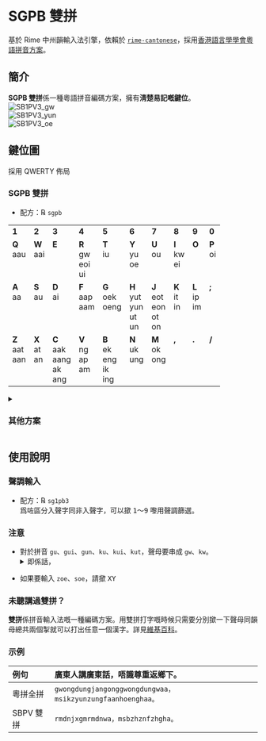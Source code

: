 # SGPB 雙拼
基於 Rime 中州韻輸入法引擎，依賴於 [`rime-cantonese`](https://github.com/rime/rime-cantonese)，採用[香港語言學學會粵語拼音方案](https://www.lshk.org/jyutping)。
## 簡介
**SGPB 雙拼**係一種粵語拼音編碼方案，擁有**淸楚易記嘅鍵位**。  
![SB1PV3_gw](https://user-images.githubusercontent.com/18757881/183942890-461b2a9f-e11c-4717-839a-daf30521fca9.jpg)  
![SB1PV3_yun](https://user-images.githubusercontent.com/18757881/183942940-b350a01f-7640-412f-8ccf-30344f32aa19.jpg)  
![SB1PV3_oe](https://user-images.githubusercontent.com/18757881/183942963-ff47573e-133e-4b10-a12b-c487042816b1.jpg)
## 鍵位圖
採用 QWERTY 佈局
<h3>SGPB 雙拼</h3>
<ul><li>配方：℞ <code>sgpb</code></li></ul>
<table>
	<tr valign="top">
		<td><b>1</b></td>
		<td><b>2</b></td>
		<td><b>3</b></td>
		<td><b>4</b></td>
		<td><b>5</b></td>
		<td><b>6</b></td>
		<td><b>7</b></td>
		<td><b>8</b></td>
		<td><b>9</b></td>
		<td><b>0</b></td>
	</tr>
	<tr valign="top">
		<td><b>Q</b><br/>aau</td>
		<td><b>W</b><br/>aai</td>
		<td><b>E</b></td>
		<td><b>R</b><br/>gw<br/>eoi<br/>ui</td>
		<td><b>T</b><br/>iu</td>
		<td><b>Y</b><br/>yu<br/>oe</td>
		<td><b>U</b><br/>ou</td>
		<td><b>I</b><br/>kw<br/>ei</td>
		<td><b>O</b></td>
		<td><b>P</b><br/>oi</td>
	</tr>
	<tr valign="top">
		<td><b>A</b><br/>aa</td>
		<td><b>S</b><br/>au</td>
		<td><b>D</b><br/>ai</td>
		<td><b>F</b><br/>aap<br/>aam</td>
		<td><b>G</b><br/>oek<br/>oeng</td>
		<td><b>H</b><br/>yut<br/>yun<br/>ut<br/>un</td>
		<td><b>J</b><br/>eot<br/>eon<br/>ot<br/>on</td>
		<td><b>K</b><br/>it<br/>in</td>
		<td><b>L</b><br/>ip<br/>im</td>
		<td><b>;</b></td>
	</tr>
	<tr valign="top">
		<td><b>Z</b><br/>aat<br/>aan</td>
		<td><b>X</b><br/>at<br/>an</td>
		<td><b>C</b><br/>aak<br/>aang<br/>ak<br/>ang</td>
		<td><b>V</b><br/>ng<br/>ap<br/>am</td>
		<td><b>B</b><br/>ek<br/>eng<br/>ik<br/>ing</td>
		<td><b>N</b><br/>uk<br/>ung</td>
		<td><b>M</b><br/>ok<br/>ong</td>
		<td><b>,</b></td>
		<td><b>.</b></td>
		<td><b>/</b></td>
	</tr>
</table>
<details>
	<summary><h3>其他方案</h3></summary>
	<h3>SFPN 雙拼</h3>
	<ul><li>配方：℞ <code>sfpn</code></li></ul>
	<table>
		<tr valign="top">
			<td><b>1</b><br/>au</td>
			<td><b>2</b><br/>ai</td>
			<td><b>3</b><br/>ap</td>
			<td><b>4</b><br/>ek</td>
			<td><b>5</b><br/>yut<br/>ut</td>
			<td><b>6</b><br/>eot<br/>ot</td>
			<td><b>7</b><br/>it</td>
			<td><b>8</b><br/>eoi<br/>ui</td>
			<td><b>9</b><br/>iu</td>
			<td><b>0</b><br/>ip</td>
		</tr>
		<tr valign="top">
			<td><b>Q</b><br/>aat</td>
			<td><b>W</b><br/>at</td>
			<td><b>E</b></td>
			<td><b>R</b><br/>gw<br/>aap</td>
			<td><b>T</b><br/>oeng</td>
			<td><b>Y</b><br/>yu<br/>oe</td>
			<td><b>U</b><br/>ou</td>
			<td><b>I</b><br/>kw<br/>ei</td>
			<td><b>O</b></td>
			<td><b>P</b><br/>oi</td>
		</tr>
		<tr valign="top">
			<td><b>A</b><br/>aa</td>
			<td><b>S</b><br/>aau</td>
			<td><b>D</b><br/>aai</td>
			<td><b>F</b><br/>aak<br/>ak</td>
			<td><b>G</b><br/>yun<br/>un</td>
			<td><b>H</b><br/>eon<br/>on</td>
			<td><b>J</b><br/>oek</td>
			<td><b>K</b><br/>uk</td>
			<td><b>L</b><br/>ik</td>
			<td><b>;</b><br/>ok</td>
		</tr>
		<tr valign="top">
			<td><b>Z</b><br/>aan</td>
			<td><b>X</b><br/>aam</td>
			<td><b>C</b><br/>an</td>
			<td><b>V</b><br/>ng<br/>aang<br/>ang</td>
			<td><b>B</b><br/>am</td>
			<td><b>N</b><br/>eng<br/>ing</td>
			<td><b>M</b><br/>ung</td>
			<td><b>,</b><br/>ong</td>
			<td><b>.</b><br/>in</td>
			<td><b>/</b><br/>im</td>
		</tr>
	</table>
	<h3>SQMPIV 三拼</h3>
	<ul><li>配方：℞ <code>sqmpiv</code></li></ul>
	<table>
		<tr valign="top">
			<td><b>1</b></td>
			<td><b>2</b></td>
			<td><b>3</b></td>
			<td><b>4</b></td>
			<td><b>5</b></td>
			<td><b>6</b></td>
			<td><b>7</b></td>
			<td><b>8</b></td>
			<td><b>9</b></td>
			<td><b>0</b></td>
		</tr>
		<tr valign="top">
			<td><b>Q</b><br/>aa</td>
			<td><b>W</b></td>
			<td><b>E</b></td>
			<td><b>R</b><br/>gw<br/>eo<br/>oe</td>
			<td><b>T</b></td>
			<td><b>Y</b><br/>yu</td>
			<td><b>U</b></td>
			<td><b>I</b><br/>kw</td>
			<td><b>O</b></td>
			<td><b>P</b></td>
		</tr>
		<tr valign="top">
			<td><b>A</b></td>
			<td><b>S</b></td>
			<td><b>D</b></td>
			<td><b>F</b></td>
			<td><b>G</b></td>
			<td><b>H</b></td>
			<td><b>J</b></td>
			<td><b>K</b></td>
			<td><b>L</b></td>
			<td><b>;</b></td>
		</tr>
		<tr valign="top">
			<td><b>Z</b></td>
			<td><b>X</b></td>
			<td><b>C</b></td>
			<td><b>V</b><br/>ng</td>
			<td><b>B</b></td>
			<td><b>N</b></td>
			<td><b>M</b></td>
			<td><b>,</b></td>
			<td><b>.</b></td>
			<td><b>/</b></td>
		</tr>
	</table>
</details>

## 使用說明
### 聲調輸入
* 配方：℞ `sg1pb3`  
爲咗區分入聲字同非入聲字，可以撳 <kbd>1</kbd>～<kbd>9</kbd> 嚟用聲調篩選。
### 注意
- 對於拼音 `gu`、`gui`、`gun`、`ku`、`kui`、`kut`，聲母要串成 `gw`、`kw`。<details>
	<summary>即係話，</summary>
	如果要打個「官」字，應該撳 <kbd>R</kbd><kbd>H</kbd> 而唔係 <kbd>G</kbd><kbd>H</kbd>。
	<h4>所有情況</h4>
	<table>
		<tr valign="top">
			<th>聲＼韻</th>
			<th><kbd>U</kbd></th>
			<th><kbd>R</kbd></th>
			<th><kbd>H</kbd></th>
		</tr>
		<tr valign="top">
			<th><kbd>G</kbd></th>
			<td><code>gou</code></td>
			<td><code>geoi</code></td>
			<td><code>gyut</code><br/><code>gyun</code></td>
		</tr>
		<tr valign="top">
			<th><kbd>R</kbd></th>
			<td><code>gu</code></td>
			<td><code>gui</code></td>
			<td><code>gun</code></td>
		</tr>
		<tr valign="top">
			<th><kbd>K</kbd></th>
			<td></td>
			<td><code>keoi</code></td>
			<td><code>kyut</code><br/><code>kyun</code></td>
		</tr>
		<tr valign="top">
			<th><kbd>I</kbd></th>
			<td><code>ku</code></td>
			<td><code>kui</code></td>
			<td><code>kut</code></td>
		</tr>
	</table>
</details>

* 如果要輸入 `zoe`、`soe`，請撳 <kbd>X</kbd><kbd>Y</kbd>
### 未聽講過雙拼？
**雙拼**係拼音輸入法嘅一種編碼方案。用雙拼打字嘅時候只需要分別撳一下聲母同韻母總共兩個掣就可以打出任意一個漢字。詳見[維基百科](https://zh.wikipedia.org/wiki/%E5%8F%8C%E6%8B%BC)。
### 示例
| 例句 | 廣東人講廣東話，唔識尊重返鄉下。 |
|:---|:---|
| 粵拼全拼 | `gwongdungjangonggwongdungwaa，msikzyunzungfaanhoenghaa。` |
| SBPV 雙拼 | `rmdnjxgmrmdnwa，msbzhznfzhgha。` |
